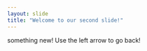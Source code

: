 ```yaml
---
layout: slide
title: "Welcome to our second slide!"
---
```

something new!
Use the left arrow to go back!
